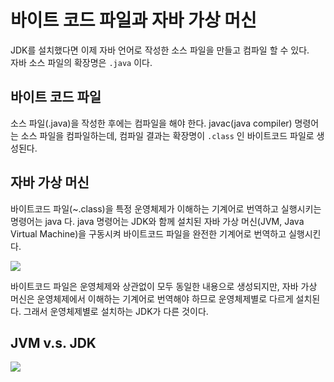 # 바이트 코드 파일과 자바 가상 머신
JDK를 설치했다면 이제 자바 언어로 작성한 소스 파일을 만들고 컴파일 할 수 있다.  
자바 소스 파일의 확장명은 `.java` 이다.

## 바이트 코드 파일
소스 파일(.java)을 작성한 후에는 컴파일을 해야 한다. javac(java compiler) 명령어는 소스 파일을 컴파일하는데, 컴파일 결과는 확장명이 `.class` 인 바이트코드 파일로 생성된다.
   
## 자바 가상 머신
바이트코드 파일(~.class)을 특정 운영체제가 이해하는 기계어로 번역하고 실행시키는 명령어는 java 다. java 명령어는 JDK와 함께 설치된 자바 가상 머신(JVM, Java Virtual Machine)을 구동시켜 바이트코드 파일을 완전한 기계어로 번역하고 실행시킨다.
   
   ![](https://t1.daumcdn.net/cfile/tistory/99E947465A3BC25206)  

바이트코드 파일은 운영체제와 상관없이 모두 동일한 내용으로 생성되지만, 자바 가상 머신은 운영체제에서 이해하는 기계어로 번역해야 하므로 운영체제별로 다르게 설치된다. 그래서 운영체제별로 설치하는 JDK가 다른 것이다.

## JVM v.s. JDK
![](https://blog.kakaocdn.net/dn/c00klf/btqAjMzLyF2/6sU1VGp5vqAYIPLsXpakpK/img.png)